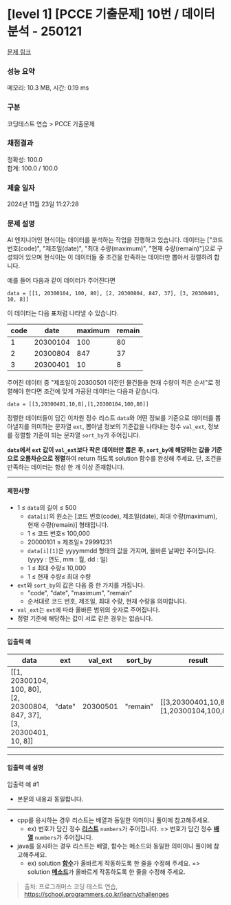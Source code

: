 # [level 1] [PCCE 기출문제] 10번 / 데이터 분석 - 250121 

[문제 링크](https://school.programmers.co.kr/learn/courses/30/lessons/250121) 

### 성능 요약

메모리: 10.3 MB, 시간: 0.19 ms

### 구분

코딩테스트 연습 > PCCE 기출문제

### 채점결과

정확성: 100.0<br/>합계: 100.0 / 100.0

### 제출 일자

2024년 11월 23일 11:27:28

### 문제 설명

<p>AI 엔지니어인 현식이는 데이터를 분석하는 작업을 진행하고 있습니다. 데이터는 ["코드 번호(code)", "제조일(date)", "최대 수량(maximum)", "현재 수량(remain)"]으로 구성되어 있으며 현식이는 이 데이터들 중 조건을 만족하는 데이터만 뽑아서 정렬하려 합니다.</p>

<p>예를 들어 다음과 같이 데이터가 주어진다면</p>
<div class="highlight"><pre class="codehilite"><code>data = [[1, 20300104, 100, 80], [2, 20300804, 847, 37], [3, 20300401, 10, 8]]
</code></pre></div>
<p>이 데이터는 다음 표처럼 나타낼 수 있습니다.</p>
<table class="table">
        <thead><tr>
<th>code</th>
<th>date</th>
<th>maximum</th>
<th>remain</th>
</tr>
</thead>
        <tbody><tr>
<td>1</td>
<td>20300104</td>
<td>100</td>
<td>80</td>
</tr>
<tr>
<td>2</td>
<td>20300804</td>
<td>847</td>
<td>37</td>
</tr>
<tr>
<td>3</td>
<td>20300401</td>
<td>10</td>
<td>8</td>
</tr>
</tbody>
      </table>
<p>주어진 데이터 중 "제조일이 20300501 이전인 물건들을 현재 수량이 적은 순서"로 정렬해야 한다면 조건에 맞게 가공된 데이터는 다음과 같습니다.</p>
<div class="highlight"><pre class="codehilite"><code>data = [[3,20300401,10,8],[1,20300104,100,80]]
</code></pre></div>
<p>정렬한 데이터들이 담긴 이차원 정수 리스트 <code>data</code>와 어떤 정보를 기준으로 데이터를 뽑아낼지를 의미하는 문자열 <code>ext</code>, 뽑아낼 정보의 기준값을 나타내는 정수 <code>val_ext</code>, 정보를 정렬할 기준이 되는 문자열 <code>sort_by</code>가 주어집니다.</p>

<p><strong><code>data</code>에서 <code>ext</code> 값이 <code>val_ext</code>보다 작은 데이터만 뽑은 후, <code>sort_by</code>에 해당하는 값을 기준으로 오름차순으로 정렬</strong>하여 return 하도록 solution 함수를 완성해 주세요. 단, 조건을 만족하는 데이터는 항상 한 개 이상 존재합니다.</p>

<hr>

<h4>제한사항</h4>

<ul>
<li>1 ≤ <code>data</code>의 길이 ≤ 500

<ul>
<li><code>data[i]</code>의 원소는 [코드 번호(code), 제조일(date), 최대 수량(maximum), 현재 수량(remain)] 형태입니다.</li>
<li>1 ≤ 코드 번호≤ 100,000</li>
<li>20000101 ≤ 제조일≤ 29991231</li>
<li><code>data[i][1]</code>은 yyyymmdd 형태의 값을 가지며, 올바른 날짜만 주어집니다. (yyyy : 연도, mm : 월, dd : 일)</li>
<li>1 ≤ 최대 수량≤ 10,000</li>
<li>1 ≤ 현재 수량≤ 최대 수량</li>
</ul></li>
<li><code>ext</code>와 <code>sort_by</code>의 값은 다음 중 한 가지를 가집니다.

<ul>
<li>"code", "date", "maximum", "remain"</li>
<li>순서대로 코드 번호, 제조일, 최대 수량, 현재 수량을 의미합니다.</li>
</ul></li>
<li><code>val_ext</code>는 <code>ext</code>에 따라 올바른 범위의 숫자로 주어집니다.</li>
<li>정렬 기준에 해당하는 값이 서로 같은 경우는 없습니다.</li>
</ul>

<hr>

<h4>입출력 예</h4>
<table class="table">
        <thead><tr>
<th>data</th>
<th>ext</th>
<th>val_ext</th>
<th>sort_by</th>
<th>result</th>
</tr>
</thead>
        <tbody><tr>
<td>[[1, 20300104, 100, 80], [2, 20300804, 847, 37], [3, 20300401, 10, 8]]</td>
<td>"date"</td>
<td>20300501</td>
<td>"remain"</td>
<td>[[3,20300401,10,8],[1,20300104,100,80]]</td>
</tr>
</tbody>
      </table>
<hr>

<h4>입출력 예 설명</h4>

<p>입출력 예 #1</p>

<ul>
<li>본문의 내용과 동일합니다.</li>
</ul>

<hr>

<ul>
<li>cpp를 응시하는 경우 리스트는 배열과 동일한 의미이니 풀이에 참고해주세요.

<ul>
<li>ex) 번호가 담긴 정수 <u><strong>리스트</strong></u> <code>numbers</code>가 주어집니다. =&gt; 번호가 담긴 정수 <u><strong>배열</strong></u> <code>numbers</code>가 주어집니다.</li>
</ul></li>
<li>java를 응시하는 경우 리스트는 배열, 함수는 메소드와 동일한 의미이니 풀이에 참고해주세요.

<ul>
<li>ex) solution <u><strong>함수</strong></u>가 올바르게 작동하도록 한 줄을 수정해 주세요. =&gt; solution <u><strong>메소드</strong></u>가 올바르게 작동하도록 한 줄을 수정해 주세요.</li>
</ul></li>
</ul>


> 출처: 프로그래머스 코딩 테스트 연습, https://school.programmers.co.kr/learn/challenges